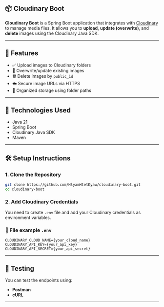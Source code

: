 ## 📦 Cloudinary Boot

**Cloudinary Boot** is a Spring Boot application that integrates with [Cloudinary](https://cloudinary.com/) to manage media files. It allows you to **upload**, **update (overwrite)**, and **delete** images using the Cloudinary Java SDK.

---

## 🚀 Features

- ✅ Upload images to Cloudinary folders
- 🔄 Overwrite/update existing images
- 🗑️ Delete images by `public_id`
- ☁️ Secure image URLs via HTTPS
- 📁 Organized storage using folder paths

---

## 🔧 Technologies Used

- Java 21
- Spring Boot
- Cloudinary Java SDK
- Maven

---

## 🛠️ Setup Instructions

### 1. Clone the Repository

```bash
git clone https://github.com/HlyamHtetKyaw/cloudinary-boot.git
cd cloudinary-boot
```

### 2. Add Cloudinary Credentials

You need to create   `.env` file and add your Cloudinary credentials as environment variables.

### 🔐 File example `.env`

```
CLOUDINARY_CLOUD_NAME={your_cloud_name}
CLOUDINARY_API_KEY={your_api_key}
CLOUDINARY_API_SECRET={your_api_secret}
```

---

## 🧪 Testing

You can test the endpoints using:

- **Postman**
- **cURL**

---
